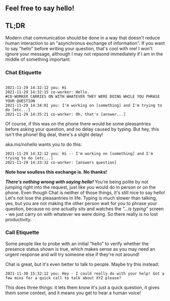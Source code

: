 ## Feel free to say hello!

## TL;DR
Modern chat communication should be done in a way that doesn't reduce human interaction to an "asynchronus exchange of information". If you want to say "hello" before writing your question, that's cool with me! I won't ignore your message, although I may not repsond immediately if I am in the middle of something important.


### Chat Etiquette

```

2021-11-29 14:32:12 you: Hi
2021-11-29 14:32:15 co-worker: Hello.
#CO-WORKER CARRIES ON WITH WHATEVER THEY WERE DOING WHILE YOU PHRASE YOUR QUESTION
2021-11-29 14:34:01 you: I'm working on [something] and I'm trying to do [etc...]
2021-11-29 14:35:21 co-worker: Oh, that's [answer...]

```

Of course, if this was on the phone there would be some pleasantries before asking your question, and no delay caused by typing. But hey, this isn't the phone! Big deal, there's a slight delay!

aka.ms/nohello wants you to do this:

```
2021-11-29 14:32:12 you: Hi -- I'm working on [something] and I'm trying to do [etc...]
2021-11-29 14:33:32 co-worker: [answers question]

```

**Note how soulless this exchange is. No thanks!**

***There's nothing wrong with saying hello!*** You’re being polite by not jumping right into the request, just like you would do in person or on the phone. Even though Chat is neither of those things, it's still nice to say hello! Let's not lose the pleasantries in life. Typing is much slower than talking, yes, but you are not making the other person wait for you to phrase your question, because no one actually sits and watches the *"...is typing"* screen - we just carry on with whatever we were doing. So there really is no lost productivity.

### Call Etiquette

Some people like to probe with an initial “hello” to verify whether the presence status shown is true, which makes sense as you may need an urgent response and will try someone else if they're not around!

Chat is great, but it's even better to talk to people. Maybe try this instead:

```
2021-11-30 15:32:12 you: Hey - I could really do with your help! Got a few mins for a quick call to talk about XYZ please?

```

This does three things: it lets them know it's just a quick question, it gives them some context, and it means you get to hear a human voice!
